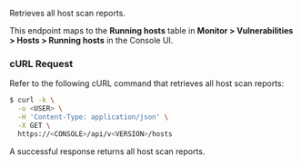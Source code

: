 Retrieves all host scan reports. 

This endpoint maps to the **Running hosts** table in **Monitor > Vulnerabilities > Hosts > Running hosts** in the Console UI.

### cURL Request

Refer to the following cURL command that retrieves all host scan reports:

```bash
$ curl -k \
  -u <USER> \
  -H 'Content-Type: application/json' \
  -X GET \
  https://<CONSOLE>/api/v<VERSION>/hosts
```

A successful response returns all host scan reports.
